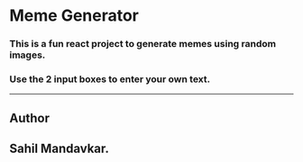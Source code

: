 # Meme Generator

### This is a fun react project to generate memes using random images.

### Use the 2 input boxes to enter your own text.

----
## Author
## Sahil Mandavkar.
